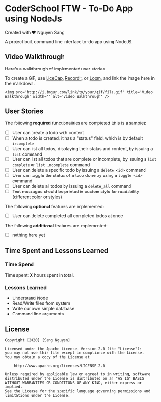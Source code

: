 # CoderSchool FTW -  To-Do App using NodeJs

Created with :heart: Nguyen Sang 
  
A project built command line interface to-do app using NodeJS. 

## Video Walkthrough

Here's a walkthrough of implemented user stories.

To create a GIF, use [LiceCap](http://www.cockos.com/licecap/), [RecordIt](http://www.recordit.co), or [Loom](http://www.useloom.com), and link the image here in the markdown.

```
<img src='http://i.imgur.com/link/to/your/gif/file.gif' title='Video Walkthrough' width='' alt='Video Walkthrough' />
```

## User Stories

The following **required** functionalities are completed (this is a sample):

* [ ] User can create a todo with content
* [ ] When a todo is created, it has a "status" field, which is by default `incomplete`
* [ ] User can list all todos, displaying their status and content, by issuing a `list`	command
* [ ] User can list all todos that are complete or incomplete, by issuing a `list complete` or `list incomplete` command
* [ ] User can delete a specific todo by issuing a `delete <id>` command
* [ ] User can toggle the status of a todo done by using a `toggle <id>` command
* [ ] User can delete all todos by issuing a `delete_all` command
* [ ] Text messages should be printed in custom style for readability (different color or styles)

The following **optional** features are implemented:

* [ ] User can delete completed all completed todos at once



The following **additional** features are implemented:

* [ ] nothing here yet 

## Time Spent and Lessons Learned

### Time Spend

Time spent: **X** hours spent in total.


### Lessons Learned
*  Understand Node
*  Read/Write files from system
*  Write our own simple database
*  Command line arguments


## License

    Copyright [2020] [Sang Nguyen]

    Licensed under the Apache License, Version 2.0 (the "License");
    you may not use this file except in compliance with the License.
    You may obtain a copy of the License at

        http://www.apache.org/licenses/LICENSE-2.0

    Unless required by applicable law or agreed to in writing, software
    distributed under the License is distributed on an "AS IS" BASIS,
    WITHOUT WARRANTIES OR CONDITIONS OF ANY KIND, either express or implied.
    See the License for the specific language governing permissions and
    limitations under the License.
